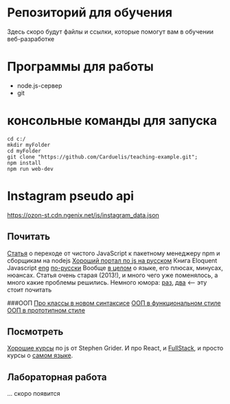 # Репозиторий для обучения
Здесь скоро будут файлы и ссылки, которые помогут вам в обучении веб-разработке


# Программы для работы
* node.js-сервер
* git

# консольные команды для запуска

```
cd c:/
mkdir myFolder
cd myFolder
git clone "https://github.com/Carduelis/teaching-example.git";
npm install
npm run web-dev
```

# Instagram pseudo api
https://ozon-st.cdn.ngenix.net/js/instagram_data.json

## Почитать
[Статья](https://m.habrahabr.ru/company/mailru/blog/340922/) о переходе от чистого JavaScript к пакетному менеджеру npm и сборщикам на nodejs
[Хороший портал по js на русском](https://learn.javascript.ru/)
Книга Eloquent Javascript [eng](http://eloquentjavascript.net/) [по-русски](https://karmazzin.gitbooks.io/eloquentjavascript_ru/content/)
Вообще [в целом](https://habrahabr.ru/post/165649/) о языке, его плюсах, минусах, нюансах. Статья очень старая (2013!), и много чего уже поменялось, а много какие проблемы решились.
Немного юмора: [раз](https://habrahabr.ru/post/334964/), [два](https://habrahabr.ru/post/312022/) <-- эту стоит почитать

###ООП
[Про классы в новом синтаксисе](https://learn.javascript.ru/es-class)
[ООП в функциональном стиле](https://learn.javascript.ru/oop)
[ООП в прототипном стиле](https://learn.javascript.ru/prototypes)

## Посмотреть
[Хорошие курсы](https://www.udemy.com/courses/search/?q=stephen%20grider&src=sac&kw=stephen) по js от Stephen Grider. И про React, и [FullStack](https://www.udemy.com/node-with-react-fullstack-web-development/), и просто курсы о [самом языке](https://www.udemy.com/javascript-es6-tutorial/).

## Лабораторная работа
... скоро появится
